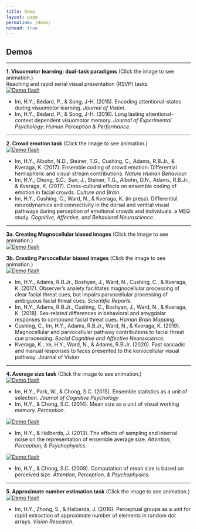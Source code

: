 ```yaml
---
title: Demo
layout: page
permalink: /demo/
nohead: true
---
```


## Demos 

------
**1. Visuomotor learning: dual-task paradigms** (Click the image to see animation.)<br/>
Reaching and rapid serial visual presentation (RSVP) tasks<br/>
[![Demo flash](../images/Flash_logo.jpg)](../Flash.gif)<br />
* Im, H.Y., Bédard, P., & Song, J-H. (2015). Encoding attentional-states during visuomotor learning. _Journal of Vision._ <br/>
* Im, H.Y., Bédard, P., & Song, J-H. (2016). Long lasting attentional-context dependent visuomotor memory. _Journal of Experimental Psychology: Human Perception & Performance._ <br/>

------
**2. Crowd emotion task** (Click the image to see animation.)<br/> 
[![Demo flash](../images/Flash_logo2.jpg)](../Flash2.gif)<br />
  * Im, H.Y., Albohn, N.D., Steiner, T.G., Cushing, C., Adams, R.B.Jr., & Kveraga, K. (2017). Ensemble coding of crowd emotion: Differential hemispheric and visual stream contributions. _Nature Human Behaviour._ <br/>
  * Im, H.Y., Chong, S.C., Sun, J., Steiner, T.G., Albohn, D.N., Adams, R.B.Jr., & Kveraga, K. (2017). Cross-cultural effects on ensemble coding of emotion in facial crowds. _Culture and Brain._ <br/>
  * Im, H.Y., Cushing, C., Ward, N., & Kveraga, K. (in press). Differential neurodynamics and connectivity in the dorsal and ventral visual pathways during perception of emotional crowds and individuals: a MEG study. _Cognitive, Affective, and Behavioral Neuroscience._ <br/>
  
------
**3a. Creating Magnocellular biased images** (Click the image to see animation.)<br/>
[![Demo flash](../images/Mtest1.jpg)](../Mtest1.gif)<br />
     
**3b. Creating Parvocellular biased images** (Click the image to see animation.)<br/>
[![Demo flash](../images/Ptest2.jpg)](../Ptest2.gif)<br />
* Im, H.Y., Adams, R.B.Jr., Boshyan, J., Ward, N., Cushing, C., & Kveraga, K. (2017). Observer’s anxiety facilitates magnocellular processing of clear facial threat cues, but impairs parvocellular processing of ambiguous facial threat cues. _Scientific Reports._ <br/>
* Im, H.Y., Adams, R.B.Jr., Cushing, C., Boshyan, J., Ward, N., & Kveraga, K. (2018). Sex-related differences in behavioral and amygdalar responses to compound facial threat cues. _Human Brain Mapping._ <br/>
* Cushing, C., Im, H.Y., Adams, R.B.Jr., Ward, N., & Kveraga, K. (2019). Magnocellular and parvocellular pathway contributions to facial threat cue processing. _Social Cognitive and Affective Neuroscience._ <br/>
* Kveraga, K., Im, H.Y., Ward, N., & Adams, R.B.Jr. (2020). Fast saccadic and manual responses to faces presented to the koniocellular visual pathway. Journal of Vision

------
**4. Average size task** (Click the image to see animation.)<br/> 
[![Demo flash](../images/meansize.jpg)](../meansize.gif)<br />
* Im, H.Y., Park, W., & Chong, S.C. (2015). Ensemble statistics as a unit of selection. _Journal of Cognitive Psychology_ <br/>
* Im, H.Y., & Chong, S.C. (2014). Mean size as a unit of visual working memory. _Perception._

[![Demo flash](../images/Flash_logo6.jpg)](../Flash6.gif)<br /> 
* Im, H.Y., & Halberda, J. (2013). The effects of sampling and internal noise on the representation of ensemble average size. _Attention, Perception, & Psychophysics._

[![Demo flash](../images/ebbing.jpg)](../ebbing.gif)<br /> 
* Im, H.Y., & Chong, S.C. (2009). Computation of mean size is based on perceived size. _Attention, Perception, & Psychophysics._

------
**5. Approximate number estimation task** (Click the image to see animation.)<br/> 
[![Demo flash](../images/dot_num.jpg)](../dot_num.gif)<br />
* Im, H.Y., Zhong, S., & Halberda, J. (2016). Perceptual groups as a unit for rapid extraction of approximate number of elements in random dot arrays. _Vision Research._

   
